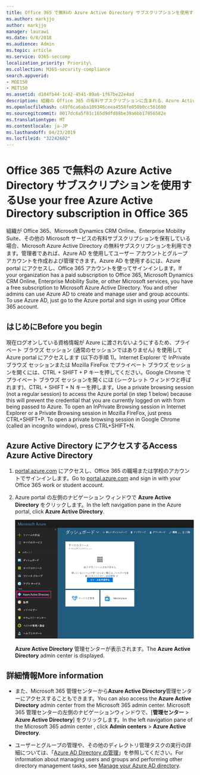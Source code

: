 ```yaml
---
title: Office 365 で無料の Azure Active Directory サブスクリプションを使用する
ms.author: markjjo
author: markjjo
manager: laurawi
ms.date: 6/8/2018
ms.audience: Admin
ms.topic: article
ms.service: O365-seccomp
localization_priority: Priority\
ms.collection: M365-security-compliance
search.appverid:
- MOE150
- MET150
ms.assetid: d104fb44-1c42-4541-89a6-1f67be22e4ad
description: 組織の Office 365 の有料サブスクリプションに含まれる、Azure Active Directory にアクセスする方法について説明します。
ms.openlocfilehash: c49f6ca6aba109346ceea4558fe050b0cc561600
ms.sourcegitcommit: 0017dc6a5f81c165d9dfd88be39a6bb17856582e
ms.translationtype: MT
ms.contentlocale: ja-JP
ms.lasthandoff: 04/23/2019
ms.locfileid: "32242602"
---
```

# <a name="use-your-free-azure-active-directory-subscription-in-office-365"></a><span data-ttu-id="b12c4-103">Office 365 で無料の Azure Active Directory サブスクリプションを使用する</span><span class="sxs-lookup"><span data-stu-id="b12c4-103">Use your free Azure Active Directory subscription in Office 365</span></span>

<span data-ttu-id="b12c4-p101">組織が Office 365、Microsoft Dynamics CRM Online、Enterprise Mobility Suite、その他の Microsoft サービスの有料サブスクリプションを保有している場合、Microsoft Azure Active Directory の無料サブスクリプションを利用できます。管理者であれば、Azure AD を使用してユーザー アカウントとグループ アカウントを作成および管理できます。Azure AD を使用するには、Azure portal にアクセスし、Office 365 アカウントを使ってサインインします。</span><span class="sxs-lookup"><span data-stu-id="b12c4-p101">If your organization has a paid subscription to Office 365, Microsoft Dynamics CRM Online, Enterprise Mobility Suite, or other Microsoft services, you have a free subscription to Microsoft Azure Active Directory. You and other admins can use Azure AD to create and manage user and group accounts. To use Azure AD, just go to the Azure portal and sign in using your Office 365 account.</span></span>
  
## <a name="before-you-begin"></a><span data-ttu-id="b12c4-107">はじめに</span><span class="sxs-lookup"><span data-stu-id="b12c4-107">Before you begin</span></span>

<span data-ttu-id="b12c4-p102">現在ログオンしている資格情報が Azure に渡されないようにするため、プライベート ブラウズ セッション (通常のセッションではありません) を使用して Azure portal にアクセスします (以下の手順 1)。Internet Explorer で InPrivate ブラウズ セッションまたは Mozilla FireFox でプライベート ブラウズ セッションを開くには、CTRL + SHIFT + P キーを押してください。Google Chrome でプライベート ブラウズ セッションを開くには (シークレット ウィンドウと呼ばれます)、CTRL + SHIFT + N キーを押します。</span><span class="sxs-lookup"><span data-stu-id="b12c4-p102">Use a private browsing session (not a regular session) to access the Azure portal (in step 1 below) because this will prevent the credential that you are currently logged on with from being passed to Azure. To open an InPrivate Browsing session in Internet Explorer or a Private Browsing session in Mozilla FireFox, just press CTRL+SHIFT+P. To open a private browsing session in Google Chrome (called an incognito window), press CTRL+SHIFT+N.</span></span>
  
## <a name="access-azure-active-directory"></a><span data-ttu-id="b12c4-111">Azure Active Directory にアクセスする</span><span class="sxs-lookup"><span data-stu-id="b12c4-111">Access Azure Active Directory</span></span>

1. <span data-ttu-id="b12c4-112">[portal.azure.com](https://portal.azure.com) にアクセスし、Office 365 の職場または学校のアカウントでサインインします。</span><span class="sxs-lookup"><span data-stu-id="b12c4-112">Go to [portal.azure.com](https://portal.azure.com) and sign in with your Office 365 work or student account.</span></span> 
    
2. <span data-ttu-id="b12c4-113">Azure portal の左側のナビゲーション ウィンドウで **Azure Active Directory** をクリックします。</span><span class="sxs-lookup"><span data-stu-id="b12c4-113">In the left navigation pane in the Azure portal, click **Azure Active Directory**.</span></span>
    
    ![Azure portal の左側のナビゲーション ウィンドウで [Azure Active Directory] をクリックします。](media/97d2d72f-ac20-46ab-898c-851f6009b453.png)
  
    <span data-ttu-id="b12c4-115">**Azure Active Directory** 管理センターが表示されます。</span><span class="sxs-lookup"><span data-stu-id="b12c4-115">The **Azure Active Directory** admin center is displayed.</span></span> 
    
## <a name="more-information"></a><span data-ttu-id="b12c4-116">詳細情報</span><span class="sxs-lookup"><span data-stu-id="b12c4-116">More information</span></span>

- <span data-ttu-id="b12c4-117">また、Microsoft 365 管理センターから**Azure Active Directory**管理センターにアクセスすることもできます。</span><span class="sxs-lookup"><span data-stu-id="b12c4-117">You can also access the **Azure Active Directory** admin center from the Microsoft 365 admin center.</span></span> <span data-ttu-id="b12c4-118">Microsoft 365 管理センターの左側のナビゲーションウィンドウで、[**管理センター** \> **Azure Active Directory**] をクリックします。</span><span class="sxs-lookup"><span data-stu-id="b12c4-118">In the left navigation pane of the Microsoft 365 admin center , click **Admin centers** \> **Azure Active Directory**.</span></span>
    
- <span data-ttu-id="b12c4-119">ユーザーとグループの管理や、その他のディレクトリ管理タスクの実行の詳細については、「[Azure AD Directory の管理](https://docs.microsoft.com/azure/active-directory/active-directory-administer)」を参照してください。</span><span class="sxs-lookup"><span data-stu-id="b12c4-119">For information about managing users and groups and performing other directory management tasks, see [Manage your Azure AD directory](https://docs.microsoft.com/azure/active-directory/active-directory-administer).</span></span>
